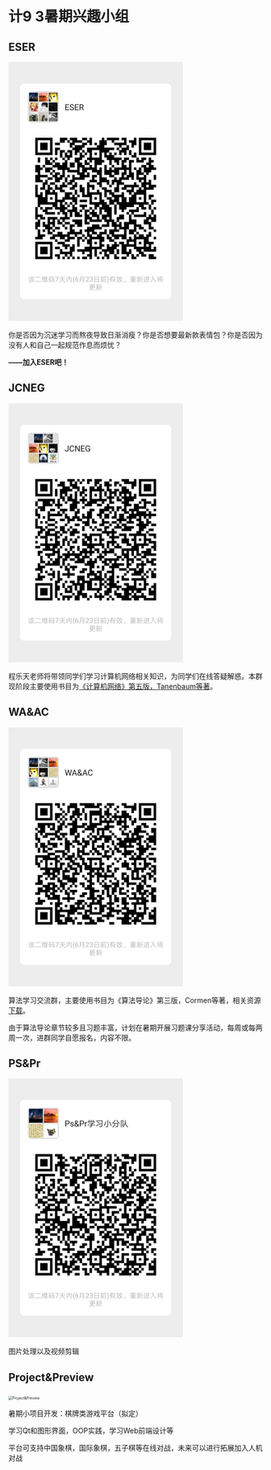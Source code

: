 # 计9 3暑期兴趣小组

## ESER

<img src="images\3.jpg" alt="ESER" style="zoom:50%;" />

你是否因为沉迷学习而熬夜导致日渐消瘦？你是否想要最新款表情包？你是否因为没有人和自己一起规范作息而烦忧？

**——加入ESER吧！**

## JCNEG

<img src="images\5.jpg" alt="JCNEG" style="zoom:50%;" />

程乐天老师将带领同学们学习计算机网络相关知识，为同学们在线答疑解惑。本群现阶段主要使用书目为[《计算机网络》第五版，Tanenbaum等著]()。

## WA&AC

<img src="images\4.jpg" alt="WA&AC" style="zoom:50%">

算法学习交流群，主要使用书目为《算法导论》第三版，Cormen等著，相关资源[下载]()。

由于算法导论章节较多且习题丰富，计划在暑期开展习题课分享活动，每周或每两周一次，进群同学自愿报名，内容不限。

## PS&Pr

<img src="images\2.jpg" alt="PS&Pr" style="zoom:50%;" />

图片处理以及视频剪辑

## Project&Preview

<img src="G:\Groups\images\1.png" alt="Project&Preview" style="zoom:50%;" />

暑期小项目开发：棋牌类游戏平台（拟定）

学习Qt和图形界面，OOP实践，学习Web前端设计等

平台可支持中国象棋，国际象棋，五子棋等在线对战，未来可以进行拓展加入人机对战
